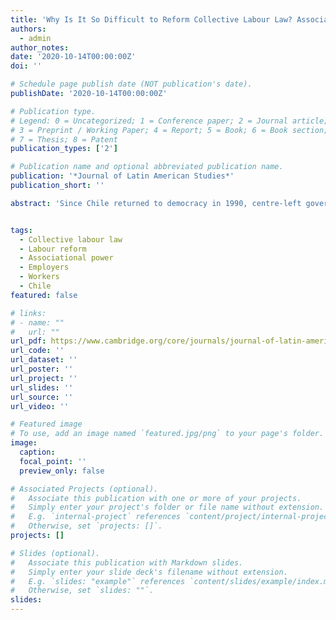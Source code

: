 ```yaml
---
title: 'Why Is It So Difficult to Reform Collective Labour Law? Associational Power and Policy Continuity in Chile in Comparative Perspective'
authors:
  - admin
author_notes:
date: '2020-10-14T00:00:00Z'
doi: ''

# Schedule page publish date (NOT publication's date).
publishDate: '2020-10-14T00:00:00Z'

# Publication type.
# Legend: 0 = Uncategorized; 1 = Conference paper; 2 = Journal article;
# 3 = Preprint / Working Paper; 4 = Report; 5 = Book; 6 = Book section;
# 7 = Thesis; 8 = Patent
publication_types: ['2']

# Publication name and optional abbreviated publication name.
publication: '*Journal of Latin American Studies*'
publication_short: ''

abstract: 'Since Chile returned to democracy in 1990, centre-left governments have tried to reform the provisions on collective bargaining, strikes and unions established by the Pinochet dictatorship. Between 2015 and 2016 President Michelle Bachelet made the latest attempt to reform them. Despite favourable conditions, the changes were modest. This article explains why this is so. Drawing upon the notion of associational power and through comparisons with labour reforms in Argentina, Brazil and Uruguay, this article suggests that the imbalance between workers and employers collective power is key for explaining why pro-labour reforms fail.'


tags:
  - Collective labour law
  - Labour reform
  - Associational power
  - Employers
  - Workers
  - Chile
featured: false

# links:
# - name: ""
#   url: ""
url_pdf: https://www.cambridge.org/core/journals/journal-of-latin-american-studies/article/abs/why-is-it-so-difficult-to-reform-collective-labour-law-associational-power-and-policy-continuity-in-chile-in-comparative-perspective/8FDB12EAC98AA62B9C70639289560066
url_code: ''
url_dataset: ''
url_poster: ''
url_project: ''
url_slides: ''
url_source: ''
url_video: ''

# Featured image
# To use, add an image named `featured.jpg/png` to your page's folder.
image:
  caption: 
  focal_point: ''
  preview_only: false

# Associated Projects (optional).
#   Associate this publication with one or more of your projects.
#   Simply enter your project's folder or file name without extension.
#   E.g. `internal-project` references `content/project/internal-project/index.md`.
#   Otherwise, set `projects: []`.
projects: []

# Slides (optional).
#   Associate this publication with Markdown slides.
#   Simply enter your slide deck's filename without extension.
#   E.g. `slides: "example"` references `content/slides/example/index.md`.
#   Otherwise, set `slides: ""`.
slides:
---
```



